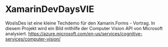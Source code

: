 # XamarinDevDaysVIE

WosIsDes ist eine kleine Techdemo für den Xamarin.Forms - Vortrag.
In diesem Projekt wird ein Bild mithilfe der Computer Vision API von Microsoft analysiert.
https://azure.microsoft.com/en-us/services/cognitive-services/computer-vision/

